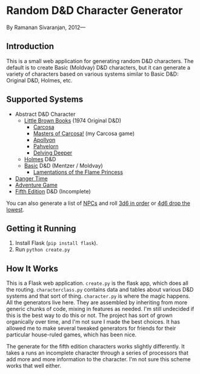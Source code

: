# Random D&D Character Generator

By Ramanan Sivaranjan, 2012—

## Introduction

This is a small web application for generating random D&D characters. The
default is to create Basic (Moldvay) D&D characters, but it can generate a
variety of characters based on various systems similar to Basic D&D: Original
D&D, Holmes, etc.

## Supported Systems

- Abstract D&D Character
    - [Little Brown Books][lbb] (1974 Original D&D)
        - [Carcosa][]
        - [Masters of Carcosa!][moc] (my Carcosa game)
        - [Apollyon][]
        - [Pahvelorn][]
        - [Delving Deeper][dd]
    - [Holmes] D&D
    - [Basic][] D&D (Mentzer / Moldvay)
        - [Lamentations of the Flame Princess][lotfp]
- [Danger Time][dangertime]
- [Adventure Game][adventuregame]
- [Fifth Edition][5e] D&D (Incomplete)

You can also generate a list of [NPCs][] and roll [3d6 in order][3d6] or [4d6 drop the lowest][4d6].

## Getting it Running

1. Install Flask (`pip install flask`).
2. Run `python create.py`

## How It Works

This is a Flask web application. `create.py` is the flask app, which does all
the routing. `characterclass.py` contains data and tables about various D&D
systems and that sort of thing. `character.py` is where the magic happens. All
the generators live here. They are assembled by inheriting from more generic
chunks of code, mixing in features as needed. I'm still undecided if this is
the best way to do this or not. The project has sort of grown organically over
time, and I'm not sure I made the best choices. It has allowed me to make
several tweaked generators for friends for their particular house-ruled games,
which has been nice.

The generate for the fifth edition characters works slightly differently. It
takes a runs an incomplete character through a series of processors that add
more and more information to the character. I'm not sure this scheme works that
well either.


[lbb]: http://character.totalpartykill.ca/lbb/
[carcosa]: http://character.totalpartykill.ca/carcosa/
[moc]: http://character.totalpartykill.ca/moc/
[apollyon]: http://character.totalpartykill.ca/apollyon/
[pahvelorn]: http://character.totalpartykill.ca/pahvelorn/
[dd]: http://character.totalpartykill.ca/dd/
[holmes]: http://character.totalpartykill.ca/holmes/
[basic]: http://character.totalpartykill.ca/basic/
[lotfp]: http://character.totalpartykill.ca/lotfp/
[5e]: http://character.totalpartykill.ca/5e/
[Maze Rats]: http://character.totalpartykill.ca/mazerats/
[dangertime]: http://character.totalpartykill.ca/dangertime/
[adventuregame]: http://character.totalpartykill.ca/adventuregame/
[npcs]: http://character.totalpartykill.ca/npcs/
[3d6]: http://character.totalpartykill.ca/3d6/
[4d6]: http://character.totalpartykill.ca/4d6/
